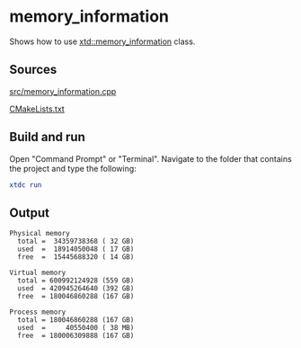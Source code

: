 # memory_information

Shows how to use [xtd::memory_information](https://gammasoft71.github.io/xtd/reference_guides/latest/classxtd_1_1memory__information.html) class.

## Sources

[src/memory_information.cpp](src/memory_information.cpp)

[CMakeLists.txt](CMakeLists.txt)

## Build and run

Open "Command Prompt" or "Terminal". Navigate to the folder that contains the project and type the following:

```cmake
xtdc run
```

## Output

```
Physical memory
  total =  34359738368 ( 32 GB)
  used  =  18914050048 ( 17 GB)
  free  =  15445688320 ( 14 GB)

Virtual memory
  total = 600992124928 (559 GB)
  used  = 420945264640 (392 GB)
  free  = 180046860288 (167 GB)

Process memory
  total = 180046860288 (167 GB)
  used  =     40550400 ( 38 MB)
  free  = 180006309888 (167 GB)
```
